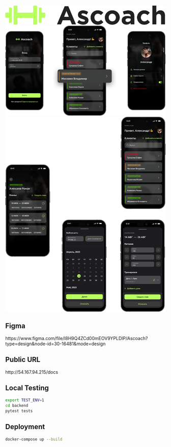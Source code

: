 ![attachment01.png](assets/attachment01.png)
![attachment02.png](assets/attachment02.png)
![attachment03.png](assets/attachment03.png)

<h2>Figma</h2>
https://www.figma.com/file/l8H9Q4ZCd00mEOV9YPLDlP/Ascoach?type=design&node-id=30-16481&mode=design

<h2>Public URL</h2>
http://54.167.94.215/docs

<h2>Local Testing</h2>

```bash
export TEST_ENV=1
cd backend
pytest tests
```

<h2>Deployment</h2>

```bash
docker-compose up --build
```
